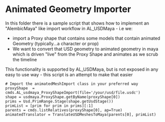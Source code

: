 
# Animated Geometry Importer

In this folder there is a sample script that shows how to implement an "AlembicMaya" like import workflow in AL_USDMaya - i.e we:
+ import a Proxy shape that contains some models that contain animated Geometry (typically...a character or prop)
+ We want to convert that USD geometry to animated geometry in maya which is driven "live" from the Proxy Shape and animates as we scrub the timeline

This functionality is supported by AL_USDMaya, but is not exposed in any easy to use way - this script is an attempt to make that easier

```
# Import the animatedMeshImport class in your preferred way 
proxyShape  = cmds.AL_usdmaya_ProxyShapeImport(file='/your/usd/file.usdc')
shape = usdmaya.ProxyShape.getByName(proxyShape[0])
prims = Usd.PrimRange.Stage(shape.getUsdStage())
primList = [prim for prim in prims][:1]
parents = cmds.listRelatives(proxyShape[0], ap=True)
animatedTranslator = TranslateUSDMeshesToMaya(parents[0], primList)
```
